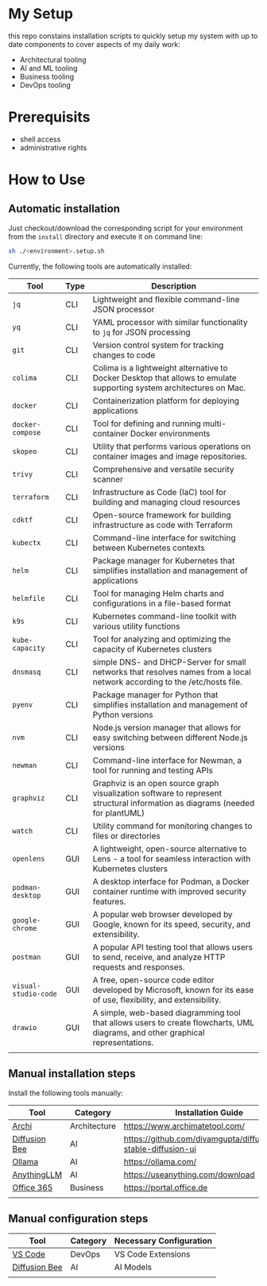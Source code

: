 # My Setup

this repo constains installation scripts to quickly setup my system with up to date components to cover aspects of my daily work:

* Architectural tooling
* AI and ML tooling
* Business tooling
* DevOps tooling
  
# Prerequisits

* shell access
* administrative rights

# How to Use

## Automatic installation

Just checkout/download the corresponding script for your environment from the `install` directory and execute it on command line:

```bash
sh ./<environment>.setup.sh
```

Currently, the following tools are automatically installed:

| **Tool**             | **Type** | **Description**                                                                                                                 |
| -------------------- | -------- | ------------------------------------------------------------------------------------------------------------------------------- |
| `jq`                 | CLI      | Lightweight and flexible command-line JSON processor                                                                            |
| `yq`                 | CLI      | YAML processor with similar functionality to `jq` for JSON processing                                                           |
| `git`                | CLI      | Version control system for tracking changes to code                                                                             |
| `colima`             | CLI      | Colima is a lightweight alternative to Docker Desktop that allows to emulate supporting system architectures on Mac.            |
| `docker`             | CLI      | Containerization platform for deploying applications                                                                            |
| `docker-compose`     | CLI      | Tool for defining and running multi-container Docker environments                                                               |
| `skopeo`             | CLI      | Utility that performs various operations on container images and image repositories.                                            |
| `trivy`              | CLI      | Comprehensive and versatile security scanner                                                                                    |
| `terraform`          | CLI      | Infrastructure as Code (IaC) tool for building and managing cloud resources                                                     |
| `cdktf`              | CLI      | Open-source framework for building infrastructure as code with Terraform                                                        |
| `kubectx`            | CLI      | Command-line interface for switching between Kubernetes contexts                                                                |
| `helm`               | CLI      | Package manager for Kubernetes that simplifies installation and management of applications                                      |
| `helmfile`           | CLI      | Tool for managing Helm charts and configurations in a file-based format                                                         |
| `k9s`                | CLI      | Kubernetes command-line toolkit with various utility functions                                                                  |
| `kube-capacity`      | CLI      | Tool for analyzing and optimizing the capacity of Kubernetes clusters                                                           |
| `dnsmasq`            | CLI      | simple DNS- and DHCP-Server for small networks that resolves names from a local network according to the /etc/hosts file.       |
| `pyenv`              | CLI      | Package manager for Python that simplifies installation and management of Python versions                                       |
| `nvm`                | CLI      | Node.js version manager that allows for easy switching between different Node.js versions                                       |
| `newman`             | CLI      | Command-line interface for Newman, a tool for running and testing APIs                                                          |
| `graphviz`           | CLI      | Graphviz is an open source graph visualization software to represent structural information as diagrams (needed for plantUML)   |
| `watch`              | CLI      | Utility command for monitoring changes to files or directories                                                                  |
| `openlens`           | GUI      | A lightweight, open-source alternative to Lens - a tool for seamless interaction with Kubernetes clusters                       |
| `podman-desktop`     | GUI      | A desktop interface for Podman, a Docker container runtime with improved security features.                                     |
| `google-chrome`      | GUI      | A popular web browser developed by Google, known for its speed, security, and extensibility.                                    |
| `postman`            | GUI      | A popular API testing tool that allows users to send, receive, and analyze HTTP requests and responses.                         |
| `visual-studio-code` | GUI      | A free, open-source code editor developed by Microsoft, known for its ease of use, flexibility, and extensibility.              |
| `drawio`             | GUI      | A simple, web-based diagramming tool that allows users to create flowcharts, UML diagrams, and other graphical representations. |
|                      |          |                                                                                                                                 |

## Manual installation steps

Install the following tools manually:

| **Tool**                                 | **Category** | **Installation Guide**                                         |
| ---------------------------------------- | ------------ | -------------------------------------------------------------- |
| [Archi](doc/architecture/archi.md)       | Architecture | https://www.archimatetool.com/                                 |
| [Diffusion Bee](doc/ai/diffusion-bee.md) | AI           | https://github.com/divamgupta/diffusionbee-stable-diffusion-ui |
| [Ollama](doc/ai/ollama.md)               | AI           | https://ollama.com/                                            |
| [AnythingLLM](doc/ai/anythingllm.md)     | AI           | https://useanything.com/download                               |
| [Office 365](doc/business/office365.md)  | Business     | https://portal.office.de                                       |
|                                          |              |                                                                |

## Manual configuration steps

| **Tool**                                 | **Category** | **Necessary Configuration** |
| ---------------------------------------- | ------------ | --------------------------- |
| [VS Code](doc/devops/vscode.md)          | DevOps       | VS Code Extensions          |
| [Diffusion Bee](doc/ai/diffusion-bee.md) | AI           | AI Models                   |
|                                          |              |                             |